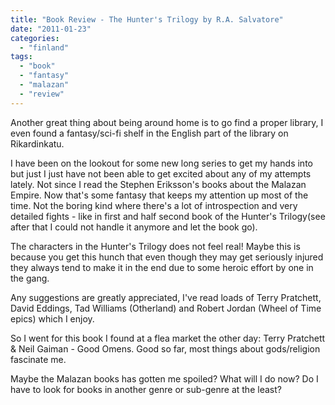 ```yaml
---
title: "Book Review - The Hunter's Trilogy by R.A. Salvatore"
date: "2011-01-23"
categories: 
  - "finland"
tags: 
  - "book"
  - "fantasy"
  - "malazan"
  - "review"
---
```


Another great thing about being around home is to go find a proper library, I even found a fantasy/sci-fi shelf in the English part of the library on Rikardinkatu.

I have been on the lookout for some new long series to get my hands into but just I just have not been able to get excited about any of my attempts lately. Not since I read the Stephen Eriksson's books about the Malazan Empire. Now that's some fantasy that keeps my attention up most of the time. Not the boring kind where there's a lot of introspection and very detailed fights - like in first and half second book of the Hunter's Trilogy(see after that I could not handle it anymore and let the book go).

The characters in the Hunter's Trilogy does not feel real! Maybe this is because you get this hunch that even though they may get seriously injured they always tend to make it in the end due to some heroic effort by one in the gang.

Any suggestions are greatly appreciated, I've read loads of Terry Pratchett, David Eddings, Tad Williams (Otherland) and Robert Jordan (Wheel of Time epics) which I enjoy.

So I went for this book I found at a flea market the other day: Terry Pratchett & Neil Gaiman - Good Omens. Good so far, most things about gods/religion fascinate me.

Maybe the Malazan books has gotten me spoiled? What will I do now? Do I have to look for books in another genre or sub-genre at the least?
